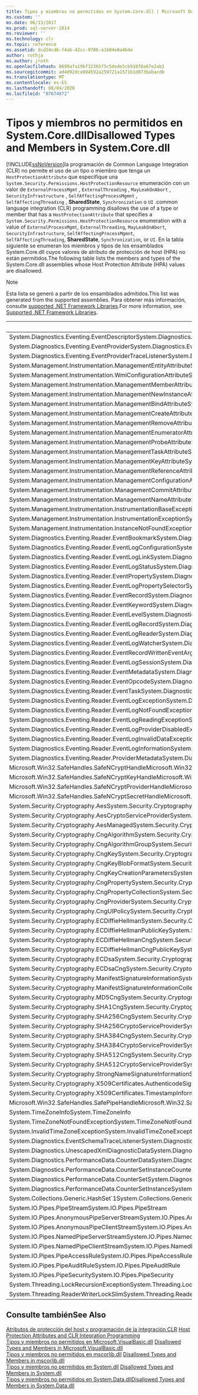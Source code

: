 ```yaml
---
title: Tipos y miembros no permitidos en System.Core.dll | Microsoft Docs
ms.custom: ''
ms.date: 06/13/2017
ms.prod: sql-server-2014
ms.reviewer: ''
ms.technology: clr
ms.topic: reference
ms.assetid: dcd24cd6-f4ab-42cc-9786-a1604e8a4b4e
author: rothja
ms.author: jroth
ms.openlocfilehash: 8699afa19bf32365f5c5dede5cb918f8a67e2ab1
ms.sourcegitcommit: ad4d92dce894592a259721a1571b1d8736abacdb
ms.translationtype: MT
ms.contentlocale: es-ES
ms.lasthandoff: 08/04/2020
ms.locfileid: "87674872"
---
```

# <a name="disallowed-types-and-members-in-systemcoredll"></a><span data-ttu-id="27093-102">Tipos y miembros no permitidos en System.Core.dll</span><span class="sxs-lookup"><span data-stu-id="27093-102">Disallowed Types and Members in System.Core.dll</span></span>
  [!INCLUDE[ssNoVersion](../../includes/ssnoversion-md.md)]<span data-ttu-id="27093-103">la programación de Common Language Integration (CLR) no permite el uso de un tipo o miembro que tenga un `HostProtectionAttribute` que especifique una `System.Security.Permissions.HostProtectionResource` enumeración con un valor de `ExternalProcessMgmt` , `ExternalThreading` , `MayLeakOnAbort` , `SecurityInfrastructure` , `SelfAffectingProcessMgmnt` , `SelfAffectingThreading` , **SharedState**, `Synchronization` o `UI` .</span><span class="sxs-lookup"><span data-stu-id="27093-103">common language integration (CLR) programming disallows the use of a type or member that has a `HostProtectionAttribute` that specifies a `System.Security.Permissions.HostProtectionResource` enumeration with a value of `ExternalProcessMgmt`, `ExternalThreading`, `MayLeakOnAbort`, `SecurityInfrastructure`, `SelfAffectingProcessMgmnt`, `SelfAffectingThreading`, **SharedState**, `Synchronization`, or `UI`.</span></span> <span data-ttu-id="27093-104">En la tabla siguiente se enumeran los miembros y tipos de los ensamblados System.Core.dll cuyos valores de atributo de protección de host (HPA) no están permitidos.</span><span class="sxs-lookup"><span data-stu-id="27093-104">The following table lists the members and types of the System.Core.dll assemblies whose Host Protection Attribute (HPA) values are disallowed.</span></span>  
  
> [!NOTE]  
>  <span data-ttu-id="27093-105">Esta lista se generó a partir de los ensamblados admitidos.</span><span class="sxs-lookup"><span data-stu-id="27093-105">This list was generated from the supported assemblies.</span></span> <span data-ttu-id="27093-106">Para obtener más información, consulte [supported .NET Framework Libraries](../clr-integration/database-objects/supported-net-framework-libraries.md).</span><span class="sxs-lookup"><span data-stu-id="27093-106">For more information, see [Supported .NET Framework Libraries](../clr-integration/database-objects/supported-net-framework-libraries.md).</span></span>  
  
|<span data-ttu-id="27093-107">Tipo o miembro</span><span class="sxs-lookup"><span data-stu-id="27093-107">Type or Member</span></span>|<span data-ttu-id="27093-108">Valores de HPA</span><span class="sxs-lookup"><span data-stu-id="27093-108">HPA Value(s)</span></span>|  
|--------------------|--------------------|  
|<span data-ttu-id="27093-109">System.Diagnostics.Eventing.EventDescriptor</span><span class="sxs-lookup"><span data-stu-id="27093-109">System.Diagnostics.Eventing.EventDescriptor</span></span>|<span data-ttu-id="27093-110">MayLeakOnAbort</span><span class="sxs-lookup"><span data-stu-id="27093-110">MayLeakOnAbort</span></span>|  
|<span data-ttu-id="27093-111">System.Diagnostics.Eventing.EventProvider</span><span class="sxs-lookup"><span data-stu-id="27093-111">System.Diagnostics.Eventing.EventProvider</span></span>|<span data-ttu-id="27093-112">MayLeakOnAbort</span><span class="sxs-lookup"><span data-stu-id="27093-112">MayLeakOnAbort</span></span>|  
|<span data-ttu-id="27093-113">System.Diagnostics.Eventing.EventProviderTraceListener</span><span class="sxs-lookup"><span data-stu-id="27093-113">System.Diagnostics.Eventing.EventProviderTraceListener</span></span>|<span data-ttu-id="27093-114">MayLeakOnAbort</span><span class="sxs-lookup"><span data-stu-id="27093-114">MayLeakOnAbort</span></span>|  
|<span data-ttu-id="27093-115">System.Management.Instrumentation.ManagementEntityAttribute</span><span class="sxs-lookup"><span data-stu-id="27093-115">System.Management.Instrumentation.ManagementEntityAttribute</span></span>|<span data-ttu-id="27093-116">MayLeakOnAbort</span><span class="sxs-lookup"><span data-stu-id="27093-116">MayLeakOnAbort</span></span>|  
|<span data-ttu-id="27093-117">System.Management.Instrumentation.WmiConfigurationAttribute</span><span class="sxs-lookup"><span data-stu-id="27093-117">System.Management.Instrumentation.WmiConfigurationAttribute</span></span>|<span data-ttu-id="27093-118">MayLeakOnAbort</span><span class="sxs-lookup"><span data-stu-id="27093-118">MayLeakOnAbort</span></span>|  
|<span data-ttu-id="27093-119">System.Management.Instrumentation.ManagementMemberAttribute</span><span class="sxs-lookup"><span data-stu-id="27093-119">System.Management.Instrumentation.ManagementMemberAttribute</span></span>|<span data-ttu-id="27093-120">MayLeakOnAbort</span><span class="sxs-lookup"><span data-stu-id="27093-120">MayLeakOnAbort</span></span>|  
|<span data-ttu-id="27093-121">System.Management.Instrumentation.ManagementNewInstanceAttribute</span><span class="sxs-lookup"><span data-stu-id="27093-121">System.Management.Instrumentation.ManagementNewInstanceAttribute</span></span>|<span data-ttu-id="27093-122">MayLeakOnAbort</span><span class="sxs-lookup"><span data-stu-id="27093-122">MayLeakOnAbort</span></span>|  
|<span data-ttu-id="27093-123">System.Management.Instrumentation.ManagementBindAttribute</span><span class="sxs-lookup"><span data-stu-id="27093-123">System.Management.Instrumentation.ManagementBindAttribute</span></span>|<span data-ttu-id="27093-124">MayLeakOnAbort</span><span class="sxs-lookup"><span data-stu-id="27093-124">MayLeakOnAbort</span></span>|  
|<span data-ttu-id="27093-125">System.Management.Instrumentation.ManagementCreateAttribute</span><span class="sxs-lookup"><span data-stu-id="27093-125">System.Management.Instrumentation.ManagementCreateAttribute</span></span>|<span data-ttu-id="27093-126">MayLeakOnAbort</span><span class="sxs-lookup"><span data-stu-id="27093-126">MayLeakOnAbort</span></span>|  
|<span data-ttu-id="27093-127">System.Management.Instrumentation.ManagementRemoveAttribute</span><span class="sxs-lookup"><span data-stu-id="27093-127">System.Management.Instrumentation.ManagementRemoveAttribute</span></span>|<span data-ttu-id="27093-128">MayLeakOnAbort</span><span class="sxs-lookup"><span data-stu-id="27093-128">MayLeakOnAbort</span></span>|  
|<span data-ttu-id="27093-129">System.Management.Instrumentation.ManagementEnumeratorAttribute</span><span class="sxs-lookup"><span data-stu-id="27093-129">System.Management.Instrumentation.ManagementEnumeratorAttribute</span></span>|<span data-ttu-id="27093-130">MayLeakOnAbort</span><span class="sxs-lookup"><span data-stu-id="27093-130">MayLeakOnAbort</span></span>|  
|<span data-ttu-id="27093-131">System.Management.Instrumentation.ManagementProbeAttribute</span><span class="sxs-lookup"><span data-stu-id="27093-131">System.Management.Instrumentation.ManagementProbeAttribute</span></span>|<span data-ttu-id="27093-132">MayLeakOnAbort</span><span class="sxs-lookup"><span data-stu-id="27093-132">MayLeakOnAbort</span></span>|  
|<span data-ttu-id="27093-133">System.Management.Instrumentation.ManagementTaskAttribute</span><span class="sxs-lookup"><span data-stu-id="27093-133">System.Management.Instrumentation.ManagementTaskAttribute</span></span>|<span data-ttu-id="27093-134">MayLeakOnAbort</span><span class="sxs-lookup"><span data-stu-id="27093-134">MayLeakOnAbort</span></span>|  
|<span data-ttu-id="27093-135">System.Management.Instrumentation.ManagementKeyAttribute</span><span class="sxs-lookup"><span data-stu-id="27093-135">System.Management.Instrumentation.ManagementKeyAttribute</span></span>|<span data-ttu-id="27093-136">MayLeakOnAbort</span><span class="sxs-lookup"><span data-stu-id="27093-136">MayLeakOnAbort</span></span>|  
|<span data-ttu-id="27093-137">System.Management.Instrumentation.ManagementReferenceAttribute</span><span class="sxs-lookup"><span data-stu-id="27093-137">System.Management.Instrumentation.ManagementReferenceAttribute</span></span>|<span data-ttu-id="27093-138">MayLeakOnAbort</span><span class="sxs-lookup"><span data-stu-id="27093-138">MayLeakOnAbort</span></span>|  
|<span data-ttu-id="27093-139">System.Management.Instrumentation.ManagementConfigurationAttribute</span><span class="sxs-lookup"><span data-stu-id="27093-139">System.Management.Instrumentation.ManagementConfigurationAttribute</span></span>|<span data-ttu-id="27093-140">MayLeakOnAbort</span><span class="sxs-lookup"><span data-stu-id="27093-140">MayLeakOnAbort</span></span>|  
|<span data-ttu-id="27093-141">System.Management.Instrumentation.ManagementCommitAttribute</span><span class="sxs-lookup"><span data-stu-id="27093-141">System.Management.Instrumentation.ManagementCommitAttribute</span></span>|<span data-ttu-id="27093-142">MayLeakOnAbort</span><span class="sxs-lookup"><span data-stu-id="27093-142">MayLeakOnAbort</span></span>|  
|<span data-ttu-id="27093-143">System.Management.Instrumentation.ManagementNameAttribute</span><span class="sxs-lookup"><span data-stu-id="27093-143">System.Management.Instrumentation.ManagementNameAttribute</span></span>|<span data-ttu-id="27093-144">MayLeakOnAbort</span><span class="sxs-lookup"><span data-stu-id="27093-144">MayLeakOnAbort</span></span>|  
|<span data-ttu-id="27093-145">System.Management.Instrumentation.InstrumentationBaseException</span><span class="sxs-lookup"><span data-stu-id="27093-145">System.Management.Instrumentation.InstrumentationBaseException</span></span>|<span data-ttu-id="27093-146">MayLeakOnAbort</span><span class="sxs-lookup"><span data-stu-id="27093-146">MayLeakOnAbort</span></span>|  
|<span data-ttu-id="27093-147">System.Management.Instrumentation.InstrumentationException</span><span class="sxs-lookup"><span data-stu-id="27093-147">System.Management.Instrumentation.InstrumentationException</span></span>|<span data-ttu-id="27093-148">MayLeakOnAbort</span><span class="sxs-lookup"><span data-stu-id="27093-148">MayLeakOnAbort</span></span>|  
|<span data-ttu-id="27093-149">System.Management.Instrumentation.InstanceNotFoundException</span><span class="sxs-lookup"><span data-stu-id="27093-149">System.Management.Instrumentation.InstanceNotFoundException</span></span>|<span data-ttu-id="27093-150">MayLeakOnAbort</span><span class="sxs-lookup"><span data-stu-id="27093-150">MayLeakOnAbort</span></span>|  
|<span data-ttu-id="27093-151">System.Diagnostics.Eventing.Reader.EventBookmark</span><span class="sxs-lookup"><span data-stu-id="27093-151">System.Diagnostics.Eventing.Reader.EventBookmark</span></span>|<span data-ttu-id="27093-152">MayLeakOnAbort</span><span class="sxs-lookup"><span data-stu-id="27093-152">MayLeakOnAbort</span></span>|  
|<span data-ttu-id="27093-153">System.Diagnostics.Eventing.Reader.EventLogConfiguration</span><span class="sxs-lookup"><span data-stu-id="27093-153">System.Diagnostics.Eventing.Reader.EventLogConfiguration</span></span>|<span data-ttu-id="27093-154">MayLeakOnAbort</span><span class="sxs-lookup"><span data-stu-id="27093-154">MayLeakOnAbort</span></span>|  
|<span data-ttu-id="27093-155">System.Diagnostics.Eventing.Reader.EventLogLink</span><span class="sxs-lookup"><span data-stu-id="27093-155">System.Diagnostics.Eventing.Reader.EventLogLink</span></span>|<span data-ttu-id="27093-156">MayLeakOnAbort</span><span class="sxs-lookup"><span data-stu-id="27093-156">MayLeakOnAbort</span></span>|  
|<span data-ttu-id="27093-157">System.Diagnostics.Eventing.Reader.EventLogStatus</span><span class="sxs-lookup"><span data-stu-id="27093-157">System.Diagnostics.Eventing.Reader.EventLogStatus</span></span>|<span data-ttu-id="27093-158">MayLeakOnAbort</span><span class="sxs-lookup"><span data-stu-id="27093-158">MayLeakOnAbort</span></span>|  
|<span data-ttu-id="27093-159">System.Diagnostics.Eventing.Reader.EventProperty</span><span class="sxs-lookup"><span data-stu-id="27093-159">System.Diagnostics.Eventing.Reader.EventProperty</span></span>|<span data-ttu-id="27093-160">MayLeakOnAbort</span><span class="sxs-lookup"><span data-stu-id="27093-160">MayLeakOnAbort</span></span>|  
|<span data-ttu-id="27093-161">System.Diagnostics.Eventing.Reader.EventLogPropertySelector</span><span class="sxs-lookup"><span data-stu-id="27093-161">System.Diagnostics.Eventing.Reader.EventLogPropertySelector</span></span>|<span data-ttu-id="27093-162">MayLeakOnAbort</span><span class="sxs-lookup"><span data-stu-id="27093-162">MayLeakOnAbort</span></span>|  
|<span data-ttu-id="27093-163">System.Diagnostics.Eventing.Reader.EventRecord</span><span class="sxs-lookup"><span data-stu-id="27093-163">System.Diagnostics.Eventing.Reader.EventRecord</span></span>|<span data-ttu-id="27093-164">MayLeakOnAbort</span><span class="sxs-lookup"><span data-stu-id="27093-164">MayLeakOnAbort</span></span>|  
|<span data-ttu-id="27093-165">System.Diagnostics.Eventing.Reader.EventKeyword</span><span class="sxs-lookup"><span data-stu-id="27093-165">System.Diagnostics.Eventing.Reader.EventKeyword</span></span>|<span data-ttu-id="27093-166">MayLeakOnAbort</span><span class="sxs-lookup"><span data-stu-id="27093-166">MayLeakOnAbort</span></span>|  
|<span data-ttu-id="27093-167">System.Diagnostics.Eventing.Reader.EventLevel</span><span class="sxs-lookup"><span data-stu-id="27093-167">System.Diagnostics.Eventing.Reader.EventLevel</span></span>|<span data-ttu-id="27093-168">MayLeakOnAbort</span><span class="sxs-lookup"><span data-stu-id="27093-168">MayLeakOnAbort</span></span>|  
|<span data-ttu-id="27093-169">System.Diagnostics.Eventing.Reader.EventLogRecord</span><span class="sxs-lookup"><span data-stu-id="27093-169">System.Diagnostics.Eventing.Reader.EventLogRecord</span></span>|<span data-ttu-id="27093-170">MayLeakOnAbort</span><span class="sxs-lookup"><span data-stu-id="27093-170">MayLeakOnAbort</span></span>|  
|<span data-ttu-id="27093-171">System.Diagnostics.Eventing.Reader.EventLogReader</span><span class="sxs-lookup"><span data-stu-id="27093-171">System.Diagnostics.Eventing.Reader.EventLogReader</span></span>|<span data-ttu-id="27093-172">MayLeakOnAbort</span><span class="sxs-lookup"><span data-stu-id="27093-172">MayLeakOnAbort</span></span>|  
|<span data-ttu-id="27093-173">System.Diagnostics.Eventing.Reader.EventLogWatcher</span><span class="sxs-lookup"><span data-stu-id="27093-173">System.Diagnostics.Eventing.Reader.EventLogWatcher</span></span>|<span data-ttu-id="27093-174">MayLeakOnAbort</span><span class="sxs-lookup"><span data-stu-id="27093-174">MayLeakOnAbort</span></span>|  
|<span data-ttu-id="27093-175">System.Diagnostics.Eventing.Reader.EventRecordWrittenEventArgs</span><span class="sxs-lookup"><span data-stu-id="27093-175">System.Diagnostics.Eventing.Reader.EventRecordWrittenEventArgs</span></span>|<span data-ttu-id="27093-176">MayLeakOnAbort</span><span class="sxs-lookup"><span data-stu-id="27093-176">MayLeakOnAbort</span></span>|  
|<span data-ttu-id="27093-177">System.Diagnostics.Eventing.Reader.EventLogSession</span><span class="sxs-lookup"><span data-stu-id="27093-177">System.Diagnostics.Eventing.Reader.EventLogSession</span></span>|<span data-ttu-id="27093-178">MayLeakOnAbort</span><span class="sxs-lookup"><span data-stu-id="27093-178">MayLeakOnAbort</span></span>|  
|<span data-ttu-id="27093-179">System.Diagnostics.Eventing.Reader.EventMetadata</span><span class="sxs-lookup"><span data-stu-id="27093-179">System.Diagnostics.Eventing.Reader.EventMetadata</span></span>|<span data-ttu-id="27093-180">MayLeakOnAbort</span><span class="sxs-lookup"><span data-stu-id="27093-180">MayLeakOnAbort</span></span>|  
|<span data-ttu-id="27093-181">System.Diagnostics.Eventing.Reader.EventOpcode</span><span class="sxs-lookup"><span data-stu-id="27093-181">System.Diagnostics.Eventing.Reader.EventOpcode</span></span>|<span data-ttu-id="27093-182">MayLeakOnAbort</span><span class="sxs-lookup"><span data-stu-id="27093-182">MayLeakOnAbort</span></span>|  
|<span data-ttu-id="27093-183">System.Diagnostics.Eventing.Reader.EventTask</span><span class="sxs-lookup"><span data-stu-id="27093-183">System.Diagnostics.Eventing.Reader.EventTask</span></span>|<span data-ttu-id="27093-184">MayLeakOnAbort</span><span class="sxs-lookup"><span data-stu-id="27093-184">MayLeakOnAbort</span></span>|  
|<span data-ttu-id="27093-185">System.Diagnostics.Eventing.Reader.EventLogException</span><span class="sxs-lookup"><span data-stu-id="27093-185">System.Diagnostics.Eventing.Reader.EventLogException</span></span>|<span data-ttu-id="27093-186">MayLeakOnAbort</span><span class="sxs-lookup"><span data-stu-id="27093-186">MayLeakOnAbort</span></span>|  
|<span data-ttu-id="27093-187">System.Diagnostics.Eventing.Reader.EventLogNotFoundException</span><span class="sxs-lookup"><span data-stu-id="27093-187">System.Diagnostics.Eventing.Reader.EventLogNotFoundException</span></span>|<span data-ttu-id="27093-188">MayLeakOnAbort</span><span class="sxs-lookup"><span data-stu-id="27093-188">MayLeakOnAbort</span></span>|  
|<span data-ttu-id="27093-189">System.Diagnostics.Eventing.Reader.EventLogReadingException</span><span class="sxs-lookup"><span data-stu-id="27093-189">System.Diagnostics.Eventing.Reader.EventLogReadingException</span></span>|<span data-ttu-id="27093-190">MayLeakOnAbort</span><span class="sxs-lookup"><span data-stu-id="27093-190">MayLeakOnAbort</span></span>|  
|<span data-ttu-id="27093-191">System.Diagnostics.Eventing.Reader.EventLogProviderDisabledException</span><span class="sxs-lookup"><span data-stu-id="27093-191">System.Diagnostics.Eventing.Reader.EventLogProviderDisabledException</span></span>|<span data-ttu-id="27093-192">MayLeakOnAbort</span><span class="sxs-lookup"><span data-stu-id="27093-192">MayLeakOnAbort</span></span>|  
|<span data-ttu-id="27093-193">System.Diagnostics.Eventing.Reader.EventLogInvalidDataException</span><span class="sxs-lookup"><span data-stu-id="27093-193">System.Diagnostics.Eventing.Reader.EventLogInvalidDataException</span></span>|<span data-ttu-id="27093-194">MayLeakOnAbort</span><span class="sxs-lookup"><span data-stu-id="27093-194">MayLeakOnAbort</span></span>|  
|<span data-ttu-id="27093-195">System.Diagnostics.Eventing.Reader.EventLogInformation</span><span class="sxs-lookup"><span data-stu-id="27093-195">System.Diagnostics.Eventing.Reader.EventLogInformation</span></span>|<span data-ttu-id="27093-196">MayLeakOnAbort</span><span class="sxs-lookup"><span data-stu-id="27093-196">MayLeakOnAbort</span></span>|  
|<span data-ttu-id="27093-197">System.Diagnostics.Eventing.Reader.ProviderMetadata</span><span class="sxs-lookup"><span data-stu-id="27093-197">System.Diagnostics.Eventing.Reader.ProviderMetadata</span></span>|<span data-ttu-id="27093-198">MayLeakOnAbort</span><span class="sxs-lookup"><span data-stu-id="27093-198">MayLeakOnAbort</span></span>|  
|<span data-ttu-id="27093-199">Microsoft.Win32.SafeHandles.SafeNCryptHandle</span><span class="sxs-lookup"><span data-stu-id="27093-199">Microsoft.Win32.SafeHandles.SafeNCryptHandle</span></span>|<span data-ttu-id="27093-200">MayLeakOnAbort</span><span class="sxs-lookup"><span data-stu-id="27093-200">MayLeakOnAbort</span></span>|  
|<span data-ttu-id="27093-201">Microsoft.Win32.SafeHandles.SafeNCryptKeyHandle</span><span class="sxs-lookup"><span data-stu-id="27093-201">Microsoft.Win32.SafeHandles.SafeNCryptKeyHandle</span></span>|<span data-ttu-id="27093-202">MayLeakOnAbort</span><span class="sxs-lookup"><span data-stu-id="27093-202">MayLeakOnAbort</span></span>|  
|<span data-ttu-id="27093-203">Microsoft.Win32.SafeHandles.SafeNCryptProviderHandle</span><span class="sxs-lookup"><span data-stu-id="27093-203">Microsoft.Win32.SafeHandles.SafeNCryptProviderHandle</span></span>|<span data-ttu-id="27093-204">MayLeakOnAbort</span><span class="sxs-lookup"><span data-stu-id="27093-204">MayLeakOnAbort</span></span>|  
|<span data-ttu-id="27093-205">Microsoft.Win32.SafeHandles.SafeNCryptSecretHandle</span><span class="sxs-lookup"><span data-stu-id="27093-205">Microsoft.Win32.SafeHandles.SafeNCryptSecretHandle</span></span>|<span data-ttu-id="27093-206">MayLeakOnAbort</span><span class="sxs-lookup"><span data-stu-id="27093-206">MayLeakOnAbort</span></span>|  
|<span data-ttu-id="27093-207">System.Security.Cryptography.Aes</span><span class="sxs-lookup"><span data-stu-id="27093-207">System.Security.Cryptography.Aes</span></span>|<span data-ttu-id="27093-208">MayLeakOnAbort</span><span class="sxs-lookup"><span data-stu-id="27093-208">MayLeakOnAbort</span></span>|  
|<span data-ttu-id="27093-209">System.Security.Cryptography.AesCryptoServiceProvider</span><span class="sxs-lookup"><span data-stu-id="27093-209">System.Security.Cryptography.AesCryptoServiceProvider</span></span>|<span data-ttu-id="27093-210">MayLeakOnAbort</span><span class="sxs-lookup"><span data-stu-id="27093-210">MayLeakOnAbort</span></span>|  
|<span data-ttu-id="27093-211">System.Security.Cryptography.AesManaged</span><span class="sxs-lookup"><span data-stu-id="27093-211">System.Security.Cryptography.AesManaged</span></span>|<span data-ttu-id="27093-212">MayLeakOnAbort</span><span class="sxs-lookup"><span data-stu-id="27093-212">MayLeakOnAbort</span></span>|  
|<span data-ttu-id="27093-213">System.Security.Cryptography.CngAlgorithm</span><span class="sxs-lookup"><span data-stu-id="27093-213">System.Security.Cryptography.CngAlgorithm</span></span>|<span data-ttu-id="27093-214">MayLeakOnAbort</span><span class="sxs-lookup"><span data-stu-id="27093-214">MayLeakOnAbort</span></span>|  
|<span data-ttu-id="27093-215">System.Security.Cryptography.CngAlgorithmGroup</span><span class="sxs-lookup"><span data-stu-id="27093-215">System.Security.Cryptography.CngAlgorithmGroup</span></span>|<span data-ttu-id="27093-216">MayLeakOnAbort</span><span class="sxs-lookup"><span data-stu-id="27093-216">MayLeakOnAbort</span></span>|  
|<span data-ttu-id="27093-217">System.Security.Cryptography.CngKey</span><span class="sxs-lookup"><span data-stu-id="27093-217">System.Security.Cryptography.CngKey</span></span>|<span data-ttu-id="27093-218">MayLeakOnAbort</span><span class="sxs-lookup"><span data-stu-id="27093-218">MayLeakOnAbort</span></span>|  
|<span data-ttu-id="27093-219">System.Security.Cryptography.CngKeyBlobFormat</span><span class="sxs-lookup"><span data-stu-id="27093-219">System.Security.Cryptography.CngKeyBlobFormat</span></span>|<span data-ttu-id="27093-220">MayLeakOnAbort</span><span class="sxs-lookup"><span data-stu-id="27093-220">MayLeakOnAbort</span></span>|  
|<span data-ttu-id="27093-221">System.Security.Cryptography.CngKeyCreationParameters</span><span class="sxs-lookup"><span data-stu-id="27093-221">System.Security.Cryptography.CngKeyCreationParameters</span></span>|<span data-ttu-id="27093-222">MayLeakOnAbort</span><span class="sxs-lookup"><span data-stu-id="27093-222">MayLeakOnAbort</span></span>|  
|<span data-ttu-id="27093-223">System.Security.Cryptography.CngProperty</span><span class="sxs-lookup"><span data-stu-id="27093-223">System.Security.Cryptography.CngProperty</span></span>|<span data-ttu-id="27093-224">MayLeakOnAbort</span><span class="sxs-lookup"><span data-stu-id="27093-224">MayLeakOnAbort</span></span>|  
|<span data-ttu-id="27093-225">System.Security.Cryptography.CngPropertyCollection</span><span class="sxs-lookup"><span data-stu-id="27093-225">System.Security.Cryptography.CngPropertyCollection</span></span>|<span data-ttu-id="27093-226">MayLeakOnAbort</span><span class="sxs-lookup"><span data-stu-id="27093-226">MayLeakOnAbort</span></span>|  
|<span data-ttu-id="27093-227">System.Security.Cryptography.CngProvider</span><span class="sxs-lookup"><span data-stu-id="27093-227">System.Security.Cryptography.CngProvider</span></span>|<span data-ttu-id="27093-228">MayLeakOnAbort</span><span class="sxs-lookup"><span data-stu-id="27093-228">MayLeakOnAbort</span></span>|  
|<span data-ttu-id="27093-229">System.Security.Cryptography.CngUIPolicy</span><span class="sxs-lookup"><span data-stu-id="27093-229">System.Security.Cryptography.CngUIPolicy</span></span>|<span data-ttu-id="27093-230">MayLeakOnAbort</span><span class="sxs-lookup"><span data-stu-id="27093-230">MayLeakOnAbort</span></span>|  
|<span data-ttu-id="27093-231">System.Security.Cryptography.ECDiffieHellman</span><span class="sxs-lookup"><span data-stu-id="27093-231">System.Security.Cryptography.ECDiffieHellman</span></span>|<span data-ttu-id="27093-232">MayLeakOnAbort</span><span class="sxs-lookup"><span data-stu-id="27093-232">MayLeakOnAbort</span></span>|  
|<span data-ttu-id="27093-233">System.Security.Cryptography.ECDiffieHellmanPublicKey</span><span class="sxs-lookup"><span data-stu-id="27093-233">System.Security.Cryptography.ECDiffieHellmanPublicKey</span></span>|<span data-ttu-id="27093-234">MayLeakOnAbort</span><span class="sxs-lookup"><span data-stu-id="27093-234">MayLeakOnAbort</span></span>|  
|<span data-ttu-id="27093-235">System.Security.Cryptography.ECDiffieHellmanCng</span><span class="sxs-lookup"><span data-stu-id="27093-235">System.Security.Cryptography.ECDiffieHellmanCng</span></span>|<span data-ttu-id="27093-236">MayLeakOnAbort</span><span class="sxs-lookup"><span data-stu-id="27093-236">MayLeakOnAbort</span></span>|  
|<span data-ttu-id="27093-237">System.Security.Cryptography.ECDiffieHellmanCngPublicKey</span><span class="sxs-lookup"><span data-stu-id="27093-237">System.Security.Cryptography.ECDiffieHellmanCngPublicKey</span></span>|<span data-ttu-id="27093-238">MayLeakOnAbort</span><span class="sxs-lookup"><span data-stu-id="27093-238">MayLeakOnAbort</span></span>|  
|<span data-ttu-id="27093-239">System.Security.Cryptography.ECDsa</span><span class="sxs-lookup"><span data-stu-id="27093-239">System.Security.Cryptography.ECDsa</span></span>|<span data-ttu-id="27093-240">MayLeakOnAbort</span><span class="sxs-lookup"><span data-stu-id="27093-240">MayLeakOnAbort</span></span>|  
|<span data-ttu-id="27093-241">System.Security.Cryptography.ECDsaCng</span><span class="sxs-lookup"><span data-stu-id="27093-241">System.Security.Cryptography.ECDsaCng</span></span>|<span data-ttu-id="27093-242">MayLeakOnAbort</span><span class="sxs-lookup"><span data-stu-id="27093-242">MayLeakOnAbort</span></span>|  
|<span data-ttu-id="27093-243">System.Security.Cryptography.ManifestSignatureInformation</span><span class="sxs-lookup"><span data-stu-id="27093-243">System.Security.Cryptography.ManifestSignatureInformation</span></span>|<span data-ttu-id="27093-244">MayLeakOnAbort</span><span class="sxs-lookup"><span data-stu-id="27093-244">MayLeakOnAbort</span></span>|  
|<span data-ttu-id="27093-245">System.Security.Cryptography.ManifestSignatureInformationCollection</span><span class="sxs-lookup"><span data-stu-id="27093-245">System.Security.Cryptography.ManifestSignatureInformationCollection</span></span>|<span data-ttu-id="27093-246">MayLeakOnAbort</span><span class="sxs-lookup"><span data-stu-id="27093-246">MayLeakOnAbort</span></span>|  
|<span data-ttu-id="27093-247">System.Security.Cryptography.MD5Cng</span><span class="sxs-lookup"><span data-stu-id="27093-247">System.Security.Cryptography.MD5Cng</span></span>|<span data-ttu-id="27093-248">MayLeakOnAbort</span><span class="sxs-lookup"><span data-stu-id="27093-248">MayLeakOnAbort</span></span>|  
|<span data-ttu-id="27093-249">System.Security.Cryptography.SHA1Cng</span><span class="sxs-lookup"><span data-stu-id="27093-249">System.Security.Cryptography.SHA1Cng</span></span>|<span data-ttu-id="27093-250">MayLeakOnAbort</span><span class="sxs-lookup"><span data-stu-id="27093-250">MayLeakOnAbort</span></span>|  
|<span data-ttu-id="27093-251">System.Security.Cryptography.SHA256Cng</span><span class="sxs-lookup"><span data-stu-id="27093-251">System.Security.Cryptography.SHA256Cng</span></span>|<span data-ttu-id="27093-252">MayLeakOnAbort</span><span class="sxs-lookup"><span data-stu-id="27093-252">MayLeakOnAbort</span></span>|  
|<span data-ttu-id="27093-253">System.Security.Cryptography.SHA256CryptoServiceProvider</span><span class="sxs-lookup"><span data-stu-id="27093-253">System.Security.Cryptography.SHA256CryptoServiceProvider</span></span>|<span data-ttu-id="27093-254">MayLeakOnAbort</span><span class="sxs-lookup"><span data-stu-id="27093-254">MayLeakOnAbort</span></span>|  
|<span data-ttu-id="27093-255">System.Security.Cryptography.SHA384Cng</span><span class="sxs-lookup"><span data-stu-id="27093-255">System.Security.Cryptography.SHA384Cng</span></span>|<span data-ttu-id="27093-256">MayLeakOnAbort</span><span class="sxs-lookup"><span data-stu-id="27093-256">MayLeakOnAbort</span></span>|  
|<span data-ttu-id="27093-257">System.Security.Cryptography.SHA384CryptoServiceProvider</span><span class="sxs-lookup"><span data-stu-id="27093-257">System.Security.Cryptography.SHA384CryptoServiceProvider</span></span>|<span data-ttu-id="27093-258">MayLeakOnAbort</span><span class="sxs-lookup"><span data-stu-id="27093-258">MayLeakOnAbort</span></span>|  
|<span data-ttu-id="27093-259">System.Security.Cryptography.SHA512Cng</span><span class="sxs-lookup"><span data-stu-id="27093-259">System.Security.Cryptography.SHA512Cng</span></span>|<span data-ttu-id="27093-260">MayLeakOnAbort</span><span class="sxs-lookup"><span data-stu-id="27093-260">MayLeakOnAbort</span></span>|  
|<span data-ttu-id="27093-261">System.Security.Cryptography.SHA512CryptoServiceProvider</span><span class="sxs-lookup"><span data-stu-id="27093-261">System.Security.Cryptography.SHA512CryptoServiceProvider</span></span>|<span data-ttu-id="27093-262">MayLeakOnAbort</span><span class="sxs-lookup"><span data-stu-id="27093-262">MayLeakOnAbort</span></span>|  
|<span data-ttu-id="27093-263">System.Security.Cryptography.StrongNameSignatureInformation</span><span class="sxs-lookup"><span data-stu-id="27093-263">System.Security.Cryptography.StrongNameSignatureInformation</span></span>|<span data-ttu-id="27093-264">MayLeakOnAbort</span><span class="sxs-lookup"><span data-stu-id="27093-264">MayLeakOnAbort</span></span>|  
|<span data-ttu-id="27093-265">System.Security.Cryptography.X509Certificates.AuthenticodeSignatureInformation</span><span class="sxs-lookup"><span data-stu-id="27093-265">System.Security.Cryptography.X509Certificates.AuthenticodeSignatureInformation</span></span>|<span data-ttu-id="27093-266">MayLeakOnAbort</span><span class="sxs-lookup"><span data-stu-id="27093-266">MayLeakOnAbort</span></span>|  
|<span data-ttu-id="27093-267">System.Security.Cryptography.X509Certificates.TimestampInformation</span><span class="sxs-lookup"><span data-stu-id="27093-267">System.Security.Cryptography.X509Certificates.TimestampInformation</span></span>|<span data-ttu-id="27093-268">MayLeakOnAbort</span><span class="sxs-lookup"><span data-stu-id="27093-268">MayLeakOnAbort</span></span>|  
|<span data-ttu-id="27093-269">Microsoft.Win32.SafeHandles.SafePipeHandle</span><span class="sxs-lookup"><span data-stu-id="27093-269">Microsoft.Win32.SafeHandles.SafePipeHandle</span></span>|<span data-ttu-id="27093-270">MayLeakOnAbort</span><span class="sxs-lookup"><span data-stu-id="27093-270">MayLeakOnAbort</span></span>|  
|<span data-ttu-id="27093-271">System.TimeZoneInfo</span><span class="sxs-lookup"><span data-stu-id="27093-271">System.TimeZoneInfo</span></span>|<span data-ttu-id="27093-272">MayLeakOnAbort</span><span class="sxs-lookup"><span data-stu-id="27093-272">MayLeakOnAbort</span></span>|  
|<span data-ttu-id="27093-273">System.TimeZoneNotFoundException</span><span class="sxs-lookup"><span data-stu-id="27093-273">System.TimeZoneNotFoundException</span></span>|<span data-ttu-id="27093-274">MayLeakOnAbort</span><span class="sxs-lookup"><span data-stu-id="27093-274">MayLeakOnAbort</span></span>|  
|<span data-ttu-id="27093-275">System.InvalidTimeZoneException</span><span class="sxs-lookup"><span data-stu-id="27093-275">System.InvalidTimeZoneException</span></span>|<span data-ttu-id="27093-276">MayLeakOnAbort</span><span class="sxs-lookup"><span data-stu-id="27093-276">MayLeakOnAbort</span></span>|  
|<span data-ttu-id="27093-277">System.Diagnostics.EventSchemaTraceListener</span><span class="sxs-lookup"><span data-stu-id="27093-277">System.Diagnostics.EventSchemaTraceListener</span></span>|<span data-ttu-id="27093-278">MayLeakOnAbort</span><span class="sxs-lookup"><span data-stu-id="27093-278">MayLeakOnAbort</span></span>|  
|<span data-ttu-id="27093-279">System.Diagnostics.UnescapedXmlDiagnosticData</span><span class="sxs-lookup"><span data-stu-id="27093-279">System.Diagnostics.UnescapedXmlDiagnosticData</span></span>|<span data-ttu-id="27093-280">MayLeakOnAbort</span><span class="sxs-lookup"><span data-stu-id="27093-280">MayLeakOnAbort</span></span>|  
|<span data-ttu-id="27093-281">System.Diagnostics.PerformanceData.CounterData</span><span class="sxs-lookup"><span data-stu-id="27093-281">System.Diagnostics.PerformanceData.CounterData</span></span>|<span data-ttu-id="27093-282">MayLeakOnAbort</span><span class="sxs-lookup"><span data-stu-id="27093-282">MayLeakOnAbort</span></span>|  
|<span data-ttu-id="27093-283">System.Diagnostics.PerformanceData.CounterSetInstanceCounterDataSet</span><span class="sxs-lookup"><span data-stu-id="27093-283">System.Diagnostics.PerformanceData.CounterSetInstanceCounterDataSet</span></span>|<span data-ttu-id="27093-284">MayLeakOnAbort</span><span class="sxs-lookup"><span data-stu-id="27093-284">MayLeakOnAbort</span></span>|  
|<span data-ttu-id="27093-285">System.Diagnostics.PerformanceData.CounterSet</span><span class="sxs-lookup"><span data-stu-id="27093-285">System.Diagnostics.PerformanceData.CounterSet</span></span>|<span data-ttu-id="27093-286">MayLeakOnAbort</span><span class="sxs-lookup"><span data-stu-id="27093-286">MayLeakOnAbort</span></span>|  
|<span data-ttu-id="27093-287">System.Diagnostics.PerformanceData.CounterSetInstance</span><span class="sxs-lookup"><span data-stu-id="27093-287">System.Diagnostics.PerformanceData.CounterSetInstance</span></span>|<span data-ttu-id="27093-288">MayLeakOnAbort</span><span class="sxs-lookup"><span data-stu-id="27093-288">MayLeakOnAbort</span></span>|  
|<span data-ttu-id="27093-289">System.Collections.Generic.HashSet\`1</span><span class="sxs-lookup"><span data-stu-id="27093-289">System.Collections.Generic.HashSet\`1</span></span>|<span data-ttu-id="27093-290">MayLeakOnAbort</span><span class="sxs-lookup"><span data-stu-id="27093-290">MayLeakOnAbort</span></span>|  
|<span data-ttu-id="27093-291">System.IO.Pipes.PipeStream</span><span class="sxs-lookup"><span data-stu-id="27093-291">System.IO.Pipes.PipeStream</span></span>|<span data-ttu-id="27093-292">MayLeakOnAbort</span><span class="sxs-lookup"><span data-stu-id="27093-292">MayLeakOnAbort</span></span>|  
|<span data-ttu-id="27093-293">System.IO.Pipes.AnonymousPipeServerStream</span><span class="sxs-lookup"><span data-stu-id="27093-293">System.IO.Pipes.AnonymousPipeServerStream</span></span>|<span data-ttu-id="27093-294">MayLeakOnAbort</span><span class="sxs-lookup"><span data-stu-id="27093-294">MayLeakOnAbort</span></span>|  
|<span data-ttu-id="27093-295">System.IO.Pipes.AnonymousPipeClientStream</span><span class="sxs-lookup"><span data-stu-id="27093-295">System.IO.Pipes.AnonymousPipeClientStream</span></span>|<span data-ttu-id="27093-296">MayLeakOnAbort</span><span class="sxs-lookup"><span data-stu-id="27093-296">MayLeakOnAbort</span></span>|  
|<span data-ttu-id="27093-297">System.IO.Pipes.NamedPipeServerStream</span><span class="sxs-lookup"><span data-stu-id="27093-297">System.IO.Pipes.NamedPipeServerStream</span></span>|<span data-ttu-id="27093-298">MayLeakOnAbort</span><span class="sxs-lookup"><span data-stu-id="27093-298">MayLeakOnAbort</span></span>|  
|<span data-ttu-id="27093-299">System.IO.Pipes.NamedPipeClientStream</span><span class="sxs-lookup"><span data-stu-id="27093-299">System.IO.Pipes.NamedPipeClientStream</span></span>|<span data-ttu-id="27093-300">MayLeakOnAbort</span><span class="sxs-lookup"><span data-stu-id="27093-300">MayLeakOnAbort</span></span>|  
|<span data-ttu-id="27093-301">System.IO.Pipes.PipeAccessRule</span><span class="sxs-lookup"><span data-stu-id="27093-301">System.IO.Pipes.PipeAccessRule</span></span>|<span data-ttu-id="27093-302">MayLeakOnAbort</span><span class="sxs-lookup"><span data-stu-id="27093-302">MayLeakOnAbort</span></span>|  
|<span data-ttu-id="27093-303">System.IO.Pipes.PipeAuditRule</span><span class="sxs-lookup"><span data-stu-id="27093-303">System.IO.Pipes.PipeAuditRule</span></span>|<span data-ttu-id="27093-304">MayLeakOnAbort</span><span class="sxs-lookup"><span data-stu-id="27093-304">MayLeakOnAbort</span></span>|  
|<span data-ttu-id="27093-305">System.IO.Pipes.PipeSecurity</span><span class="sxs-lookup"><span data-stu-id="27093-305">System.IO.Pipes.PipeSecurity</span></span>|<span data-ttu-id="27093-306">MayLeakOnAbort</span><span class="sxs-lookup"><span data-stu-id="27093-306">MayLeakOnAbort</span></span>|  
|<span data-ttu-id="27093-307">System.Threading.LockRecursionException</span><span class="sxs-lookup"><span data-stu-id="27093-307">System.Threading.LockRecursionException</span></span>|<span data-ttu-id="27093-308">MayLeakOnAbort</span><span class="sxs-lookup"><span data-stu-id="27093-308">MayLeakOnAbort</span></span>|  
|<span data-ttu-id="27093-309">System.Threading.ReaderWriterLockSlim</span><span class="sxs-lookup"><span data-stu-id="27093-309">System.Threading.ReaderWriterLockSlim</span></span>|<span data-ttu-id="27093-310">MayLeakOnAbort</span><span class="sxs-lookup"><span data-stu-id="27093-310">MayLeakOnAbort</span></span>|  
  
## <a name="see-also"></a><span data-ttu-id="27093-311">Consulte también</span><span class="sxs-lookup"><span data-stu-id="27093-311">See Also</span></span>  
 <span data-ttu-id="27093-312">[Atributos de protección del host y programación de la integración CLR](host-protection-attributes-and-clr-integration-programming.md) </span><span class="sxs-lookup"><span data-stu-id="27093-312">[Host Protection Attributes and CLR Integration Programming](host-protection-attributes-and-clr-integration-programming.md) </span></span>  
 <span data-ttu-id="27093-313">[Tipos y miembros no permitidos en Microsoft.VisualBasic.dll](disallowed-types-and-members-in-microsoft-visualbasic-dll.md) </span><span class="sxs-lookup"><span data-stu-id="27093-313">[Disallowed Types and Members in Microsoft.VisualBasic.dll](disallowed-types-and-members-in-microsoft-visualbasic-dll.md) </span></span>  
 <span data-ttu-id="27093-314">[Tipos y miembros no permitidos en mscorlib.dll](disallowed-types-and-members-in-mscorlib-dll.md) </span><span class="sxs-lookup"><span data-stu-id="27093-314">[Disallowed Types and Members in mscorlib.dll](disallowed-types-and-members-in-mscorlib-dll.md) </span></span>  
 <span data-ttu-id="27093-315">[Tipos y miembros no permitidos en System.dll](disallowed-types-and-members-in-system-dll.md) </span><span class="sxs-lookup"><span data-stu-id="27093-315">[Disallowed Types and Members in System.dll](disallowed-types-and-members-in-system-dll.md) </span></span>  
 [<span data-ttu-id="27093-316">Tipos y miembros no permitidos en System.Data.dll</span><span class="sxs-lookup"><span data-stu-id="27093-316">Disallowed Types and Members in System.Data.dll</span></span>](disallowed-types-and-members-in-system-data-dll.md)  
  
  
